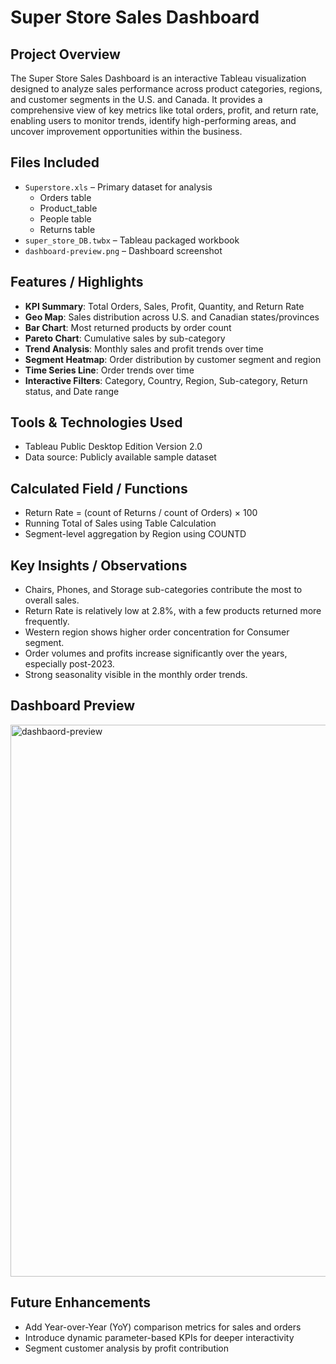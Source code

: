 # Super Store Sales Dashboard 

## Project Overview
The Super Store Sales Dashboard is an interactive Tableau visualization designed to analyze sales performance across product categories, regions, and customer segments in the U.S. and Canada. It provides a comprehensive view of key metrics like total orders, profit, and return rate, enabling users to monitor trends, identify high-performing areas, and uncover improvement opportunities within the business.

## Files Included
- `Superstore.xls` – Primary dataset for analysis
   - Orders table
   - Product_table
   - People table
   - Returns table
- `super_store_DB.twbx` – Tableau packaged workbook
- `dashboard-preview.png` – Dashboard screenshot

## Features / Highlights
- **KPI Summary**: Total Orders, Sales, Profit, Quantity, and Return Rate
- **Geo Map**: Sales distribution across U.S. and Canadian states/provinces
- **Bar Chart**: Most returned products by order count
- **Pareto Chart**: Cumulative sales by sub-category
- **Trend Analysis**: Monthly sales and profit trends over time
- **Segment Heatmap**: Order distribution by customer segment and region
- **Time Series Line**: Order trends over time
- **Interactive Filters**: Category, Country, Region, Sub-category, Return status, and Date range

## Tools & Technologies Used
- Tableau Public Desktop Edition Version 2.0
- Data source: Publicly available sample dataset 

## Calculated Field / Functions 
- Return Rate = (count of Returns / count of Orders) × 100
- Running Total of Sales using Table Calculation
- Segment-level aggregation by Region using COUNTD

## Key Insights / Observations
- Chairs, Phones, and Storage sub-categories contribute the most to overall sales.
- Return Rate is relatively low at 2.8%, with a few products returned more frequently.
- Western region shows higher order concentration for Consumer segment.
- Order volumes and profits increase significantly over the years, especially post-2023.
- Strong seasonality visible in the monthly order trends.

## Dashboard Preview
<img width="1787" height="883" alt="dashbaord-preview" src="https://github.com/user-attachments/assets/250998c8-c7b7-4ad9-a036-574e0c100d5c" />

## Future Enhancements
- Add Year-over-Year (YoY) comparison metrics for sales and orders
- Introduce dynamic parameter-based KPIs for deeper interactivity
- Segment customer analysis by profit contribution


